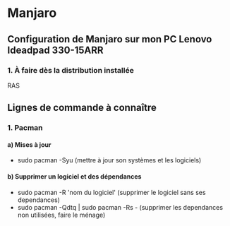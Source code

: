 # Manjaro

## Configuration de Manjaro sur mon PC Lenovo Ideadpad 330-15ARR

### 1. À faire dès la distribution installée
RAS

## Lignes de commande à connaître
### 1. Pacman
#### a) Mises à jour
* sudo pacman -Syu (mettre à jour son systèmes et les logiciels)

#### b) Supprimer un logiciel et des dépendances
* sudo pacman -R 'nom du logiciel' (supprimer le logiciel sans ses dependances)
* sudo pacman -Qdtq | sudo pacman -Rs - (supprimer les dependances non utilisées, faire le ménage)
